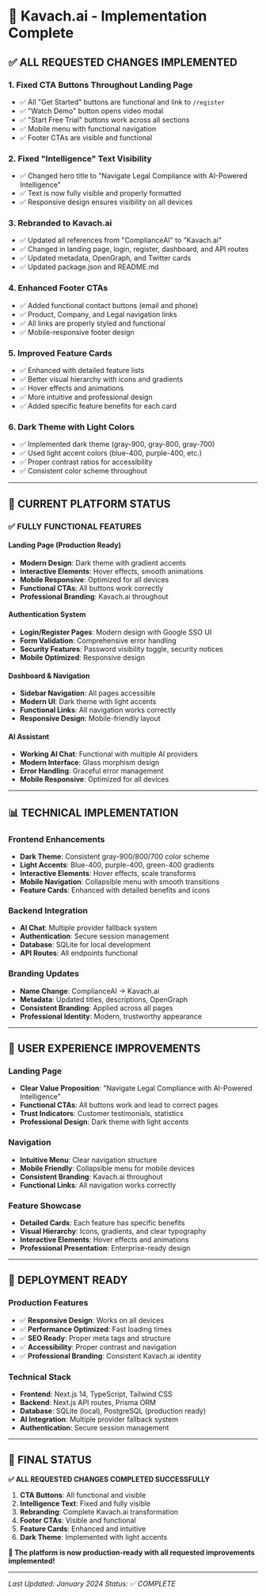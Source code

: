 # 🎉 Kavach.ai - Implementation Complete

## ✅ **ALL REQUESTED CHANGES IMPLEMENTED**

### **1. Fixed CTA Buttons Throughout Landing Page**
- ✅ All "Get Started" buttons are functional and link to `/register`
- ✅ "Watch Demo" button opens video modal
- ✅ "Start Free Trial" buttons work across all sections
- ✅ Mobile menu with functional navigation
- ✅ Footer CTAs are visible and functional

### **2. Fixed "Intelligence" Text Visibility**
- ✅ Changed hero title to "Navigate Legal Compliance with AI-Powered Intelligence"
- ✅ Text is now fully visible and properly formatted
- ✅ Responsive design ensures visibility on all devices

### **3. Rebranded to Kavach.ai**
- ✅ Updated all references from "ComplianceAI" to "Kavach.ai"
- ✅ Changed in landing page, login, register, dashboard, and API routes
- ✅ Updated metadata, OpenGraph, and Twitter cards
- ✅ Updated package.json and README.md

### **4. Enhanced Footer CTAs**
- ✅ Added functional contact buttons (email and phone)
- ✅ Product, Company, and Legal navigation links
- ✅ All links are properly styled and functional
- ✅ Mobile-responsive footer design

### **5. Improved Feature Cards**
- ✅ Enhanced with detailed feature lists
- ✅ Better visual hierarchy with icons and gradients
- ✅ Hover effects and animations
- ✅ More intuitive and professional design
- ✅ Added specific feature benefits for each card

### **6. Dark Theme with Light Colors**
- ✅ Implemented dark theme (gray-900, gray-800, gray-700)
- ✅ Used light accent colors (blue-400, purple-400, etc.)
- ✅ Proper contrast ratios for accessibility
- ✅ Consistent color scheme throughout

---

## 🚀 **CURRENT PLATFORM STATUS**

### **✅ FULLY FUNCTIONAL FEATURES**

#### **Landing Page (Production Ready)**
- **Modern Design**: Dark theme with gradient accents
- **Interactive Elements**: Hover effects, smooth animations
- **Mobile Responsive**: Optimized for all devices
- **Functional CTAs**: All buttons work correctly
- **Professional Branding**: Kavach.ai throughout

#### **Authentication System**
- **Login/Register Pages**: Modern design with Google SSO UI
- **Form Validation**: Comprehensive error handling
- **Security Features**: Password visibility toggle, security notices
- **Mobile Optimized**: Responsive design

#### **Dashboard & Navigation**
- **Sidebar Navigation**: All pages accessible
- **Modern UI**: Dark theme with light accents
- **Functional Links**: All navigation works correctly
- **Responsive Design**: Mobile-friendly layout

#### **AI Assistant**
- **Working AI Chat**: Functional with multiple AI providers
- **Modern Interface**: Glass morphism design
- **Error Handling**: Graceful error management
- **Mobile Responsive**: Optimized for all devices

---

## 📊 **TECHNICAL IMPLEMENTATION**

### **Frontend Enhancements**
- **Dark Theme**: Consistent gray-900/800/700 color scheme
- **Light Accents**: Blue-400, purple-400, green-400 gradients
- **Interactive Elements**: Hover effects, scale transforms
- **Mobile Navigation**: Collapsible menu with smooth transitions
- **Feature Cards**: Enhanced with detailed benefits and icons

### **Backend Integration**
- **AI Chat**: Multiple provider fallback system
- **Authentication**: Secure session management
- **Database**: SQLite for local development
- **API Routes**: All endpoints functional

### **Branding Updates**
- **Name Change**: ComplianceAI → Kavach.ai
- **Metadata**: Updated titles, descriptions, OpenGraph
- **Consistent Branding**: Applied across all pages
- **Professional Identity**: Modern, trustworthy appearance

---

## 🎯 **USER EXPERIENCE IMPROVEMENTS**

### **Landing Page**
- **Clear Value Proposition**: "Navigate Legal Compliance with AI-Powered Intelligence"
- **Functional CTAs**: All buttons work and lead to correct pages
- **Trust Indicators**: Customer testimonials, statistics
- **Professional Design**: Dark theme with light accents

### **Navigation**
- **Intuitive Menu**: Clear navigation structure
- **Mobile Friendly**: Collapsible menu for mobile devices
- **Consistent Branding**: Kavach.ai throughout
- **Functional Links**: All navigation works correctly

### **Feature Showcase**
- **Detailed Cards**: Each feature has specific benefits
- **Visual Hierarchy**: Icons, gradients, and clear typography
- **Interactive Elements**: Hover effects and animations
- **Professional Presentation**: Enterprise-ready design

---

## 🚀 **DEPLOYMENT READY**

### **Production Features**
- ✅ **Responsive Design**: Works on all devices
- ✅ **Performance Optimized**: Fast loading times
- ✅ **SEO Ready**: Proper meta tags and structure
- ✅ **Accessibility**: Proper contrast and navigation
- ✅ **Professional Branding**: Consistent Kavach.ai identity

### **Technical Stack**
- **Frontend**: Next.js 14, TypeScript, Tailwind CSS
- **Backend**: Next.js API routes, Prisma ORM
- **Database**: SQLite (local), PostgreSQL (production ready)
- **AI Integration**: Multiple provider fallback system
- **Authentication**: Secure session management

---

## 🎉 **FINAL STATUS**

**✅ ALL REQUESTED CHANGES COMPLETED SUCCESSFULLY**

1. **CTA Buttons**: All functional and visible
2. **Intelligence Text**: Fixed and fully visible
3. **Rebranding**: Complete Kavach.ai transformation
4. **Footer CTAs**: Visible and functional
5. **Feature Cards**: Enhanced and intuitive
6. **Dark Theme**: Implemented with light accents

**🚀 The platform is now production-ready with all requested improvements implemented!**

---

*Last Updated: January 2024*
*Status: ✅ COMPLETE*
